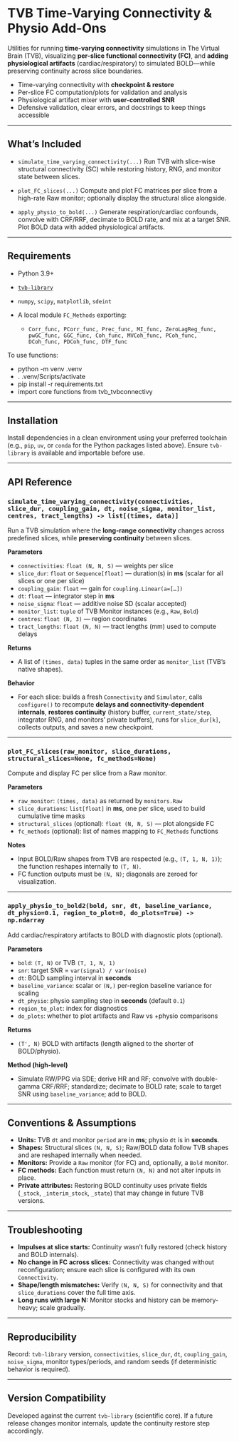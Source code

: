 # TVB Time-Varying Connectivity & Physio Add-Ons

Utilities for running **time-varying connectivity** simulations in The Virtual Brain (TVB), visualizing **per-slice functional connectivity (FC)**, and **adding physiological artifacts** (cardiac/respiratory) to simulated BOLD—while preserving continuity across slice boundaries.

* Time-varying connectivity with **checkpoint & restore** 
* Per-slice FC computation/plots for validation and analysis
* Physiological artifact mixer with **user-controlled SNR**
* Defensive validation, clear errors, and docstrings to keep things accessible

---

## What’s Included

* `simulate_time_varying_connectivity(...)`
  Run TVB with slice-wise structural connectivity (SC) while restoring history, RNG, and monitor state between slices.

* `plot_FC_slices(...)`
  Compute and plot FC matrices per slice from a high-rate Raw monitor; optionally display the structural slice alongside.

* `apply_physio_to_bold(...)`
  Generate respiration/cardiac confounds, convolve with CRF/RRF, decimate to BOLD rate, and mix at a target SNR. Plot BOLD data with added physiological artifacts.

---

## Requirements

* Python 3.9+
* [`tvb-library`](https://pypi.org/project/tvb-library/)
* `numpy`, `scipy`, `matplotlib`, `sdeint`
* A local module `FC_Methods` exporting:

  * `Corr_func, PCorr_func, Prec_func, MI_func, ZeroLagReg_func, pwGC_func, GGC_func, Coh_func, MVCoh_func, PCoh_func, DCoh_func, PDCoh_func, DTF_func`

To use functions:
* python -m venv .venv
* . .venv/Scripts/activate
* pip install -r requirements.txt
* import core functions from tvb_tvbconnectivy

---

## Installation

Install dependencies in a clean environment using your preferred toolchain (e.g., `pip`, `uv`, or `conda` for the Python packages listed above). Ensure `tvb-library` is available and importable before use.

---

## API Reference

### `simulate_time_varying_connectivity(connectivities, slice_dur, coupling_gain, dt, noise_sigma, monitor_list, centres, tract_lengths) -> list[(times, data)]`

Run a TVB simulation where the **long-range connectivity** changes across predefined slices, while **preserving continuity** between slices.

**Parameters**

* `connectivities`: `float (N, N, S)` — weights per slice
* `slice_dur`: `float` or `Sequence[float]` — duration(s) in **ms** (scalar for all slices or one per slice)
* `coupling_gain`: `float` — gain for `coupling.Linear(a=[…])`
* `dt`: `float` — integrator step in **ms**
* `noise_sigma`: `float` — additive noise SD (scalar accepted)
* `monitor_list`: `tuple` of TVB Monitor instances (e.g., `Raw`, `Bold`)
* `centres`: `float (N, 3)` — region coordinates
* `tract_lengths`: `float (N, N)` — tract lengths (mm) used to compute delays

**Returns**

* A list of `(times, data)` tuples in the same order as `monitor_list` (TVB’s native shapes).

**Behavior**

* For each slice: builds a fresh `Connectivity` and `Simulator`, calls `configure()` to recompute **delays and connectivity-dependent internals**, **restores continuity** (history buffer, `current_state/step`, integrator RNG, and monitors’ private buffers), runs for `slice_dur[k]`, collects outputs, and saves a new checkpoint.

---

### `plot_FC_slices(raw_monitor, slice_durations, structural_slices=None, fc_methods=None)`

Compute and display FC per slice from a Raw monitor.

**Parameters**

* `raw_monitor`: `(times, data)` as returned by `monitors.Raw`
* `slice_durations`: `list[float]` in **ms**, one per slice, used to build cumulative time masks
* `structural_slices` (optional): `float (N, N, S)` — plot alongside FC
* `fc_methods` (optional): list of names mapping to `FC_Methods` functions

**Notes**

* Input BOLD/Raw shapes from TVB are respected (e.g., `(T, 1, N, 1)`); the function reshapes internally to `(T, N)`.
* FC function outputs must be `(N, N)`; diagonals are zeroed for visualization.

---

### `apply_physio_to_bold2(bold, snr, dt, baseline_variance, dt_physio=0.1, region_to_plot=0, do_plots=True) -> np.ndarray`

Add cardiac/respiratory artifacts to BOLD with diagnostic plots (optional).

**Parameters**

* `bold`: `(T, N)` or TVB `(T, 1, N, 1)`
* `snr`: target SNR = `var(signal) / var(noise)`
* `dt`: BOLD sampling interval in **seconds**
* `baseline_variance`: scalar or `(N,)` per-region baseline variance for scaling
* `dt_physio`: physio sampling step in **seconds** (default `0.1`)
* `region_to_plot`: index for diagnostics
* `do_plots`: whether to plot artifacts and Raw vs +physio comparisons

**Returns**

* `(T', N)` BOLD with artifacts (length aligned to the shorter of BOLD/physio).

**Method (high-level)**

* Simulate RW/PPG via SDE; derive HR and RF; convolve with double-gamma CRF/RRF; standardize; decimate to BOLD rate; scale to target SNR using `baseline_variance`; add to BOLD.

---

## Conventions & Assumptions

* **Units:** TVB `dt` and monitor `period` are in **ms**; physio `dt` is in **seconds**.
* **Shapes:** Structural slices `(N, N, S)`; Raw/BOLD data follow TVB shapes and are reshaped internally when needed.
* **Monitors:** Provide a `Raw` monitor (for FC) and, optionally, a `Bold` monitor.
* **FC methods:** Each function must return `(N, N)` and not alter inputs in place.
* **Private attributes:** Restoring BOLD continuity uses private fields (`_stock`, `_interim_stock`, `_state`) that may change in future TVB versions.

---

## Troubleshooting

* **Impulses at slice starts:** Continuity wasn’t fully restored (check history and BOLD internals).
* **No change in FC across slices:** Connectivity was changed without reconfiguration; ensure each slice is configured with its own `Connectivity`.
* **Shape/length mismatches:** Verify `(N, N, S)` for connectivity and that `slice_durations` cover the full time axis.
* **Long runs with large N:** Monitor stocks and history can be memory-heavy; scale gradually.

---

## Reproducibility

Record: `tvb-library` version, `connectivities`, `slice_dur`, `dt`, `coupling_gain`, `noise_sigma`, monitor types/periods, and random seeds (if deterministic behavior is required).

---

## Version Compatibility

Developed against the current `tvb-library` (scientific core). If a future release changes monitor internals, update the continuity restore step accordingly.


